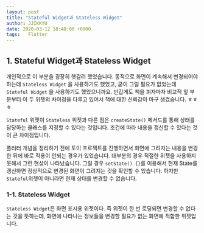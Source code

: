```yaml
---
layout: post
title: "Stateful Widget과 Stateless Widget"
author: JJIKKYU
date: 2020-03-12 18:40:00 +0900
tags:   Flutter
---
```


## 1. Stateful Widget과 Stateless Widget

개인적으로 이 부분을 굉장히 헷갈려 했었습니다. 동적으로 화면이 계속해서 변경되어야 하는데 ```Stateless Widget``` 을 사용하기도 했었고, 굳이 그럴 필요가 없었는데 ```Stateful Widget``` 을 사용하기도 했었으니까요. 반갑게도 책을 펴자마자 비교적 앞 부분부터 이 두 위젯의 차이점을 다루고 있어서 책에 대한 신뢰감이 마구 생겼습니다. ㅎㅎㅎ

```Stateful``` 위젯이 ```Stateless``` 위젯과 다른 점은 ```createState()``` 메서드를 통해 상태를 담당하는 클래스를 지정할 수 있다는 것입니다. 조건에 따라 내용을 갱신할 수 있다는 것이 큰 차이점입니다.

플러터 개념을 정리하기 전에 토이 프로젝트를 진행하면서 화면에 그려지는 내용을 변경한 뒤에 바로 적용이 안되는 경우가 있었습니다. 대부분의 경우 적절한 위젯을 사용하지 못해서 그런 현상이 나타났습니다. 그럴 경우 ```setState() {}```를 이용해서 현재 State를 갱신하면 정상적으로 변경된 화면이 그려지는 것을 확인할 수 있습니다. 하지만 ```Stateful```위젯이 아니라면 현재 상태를 변경할 수 없습니다.

### 1-1. Stateless Widget

```Stateless Widget```은 화면 표시용 위젯이다. 즉 위젯이 한 번 로딩되면 변경할 수 없다는 것을 뜻하는데, 화면에 나타나는 정보들을 변경할 필요가 없는 화면에 적합한 위젯입니다.


